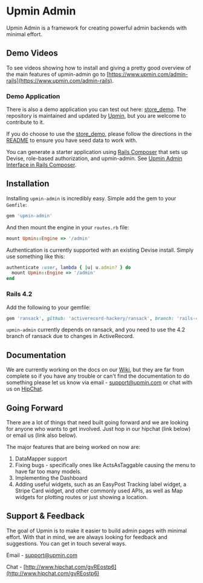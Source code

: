 # Upmin Admin

Upmin Admin is a framework for creating powerful admin backends with minimal effort.

## Demo Videos

To see videos showing how to install and giving a pretty good overview of the main features of upmin-admin go to [https://www.upmin.com/admin-rails](https://www.upmin.com/admin-rails).

### Demo Application

There is also a demo application you can test out here: [store_demo](https://github.com/upmin/store_demo). The repository is maintained and updated by [Upmin](https://www.upmin.com), but you are welcome to contribute to it.

If you do choose to use the [store_demo](https://github.com/upmin/store_demo), please follow the directions in the [README](https://github.com/upmin/store_demo/blob/master/README.md) to ensure you have seed data to work with.

You can generate a starter application using [Rails Composer](http://www.railscomposer.com/) that sets up Devise, role-based authorization, and upmin-admin. See [Upmin Admin Interface in Rails Composer](http://blog.railsapps.org/post/97584175990/upmin-admin-interface-in-rails-composer).


## Installation

Installing `upmin-admin` is incredibly easy. Simple add the gem to your `Gemfile`:

```ruby
gem 'upmin-admin'
```

And then mount the engine in your `routes.rb` file:

```ruby
mount Upmin::Engine => '/admin'
```

Authentication is currently supported with an existing Devise install. Simply use something like this:

```ruby
authenticate :user, lambda { |u| u.admin? } do
  mount Upmin::Engine => '/admin'
end
```

### Rails 4.2

Add the following to your gemfile:

```ruby
gem 'ransack', github: 'activerecord-hackery/ransack', branch: 'rails-4.2'
```

`upmin-admin` currently depends on ransack, and you need to use the 4.2 branch of ransack due to changes in ActiveRecord.

## Documentation

We are currently working on the docs on our [Wiki](https://github.com/upmin/upmin-admin-ruby/wiki), but they are far from complete so if you have any trouble or can't find the documentation to do something please let us know via email - [support@upmin.com](support@upmin.com) or chat with us on [HipChat](http://www.hipchat.com/gvREostp6).


## Going Forward

There are a lot of things that need built going forward and we are looking for anyone who wants to get involved. Just hop in our hipchat (link below) or email us (link also below).

The major features that are being worked on now are:

1. DataMapper support
2. Fixing bugs - specifically ones like ActsAsTaggable causing the menu to have far too many models.
3. Implementing the Dashboard
4. Adding useful widgets, such as an EasyPost Tracking label widget, a Stripe Card widget, and other commonly used APIs, as well as Map widgets for plotting routes or just showing a location.


## Support & Feedback

The goal of Upmin is to make it easier to build admin pages with minimal effort. With that in mind, we are always looking for feedback and suggestions. You can get in touch several ways.

Email - [support@upmin.com](support@upmin.com)

Chat - [http://www.hipchat.com/gvREostp6](http://www.hipchat.com/gvREostp6)
